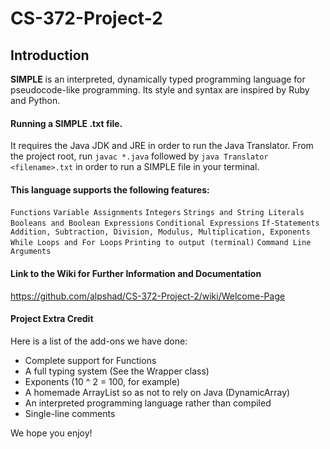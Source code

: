 # CS-372-Project-2
## Introduction

**SIMPLE** is an interpreted, dynamically typed programming language for pseudocode-like programming. Its style and syntax are inspired by Ruby and Python. 

#### Running a SIMPLE .txt file.
It requires the Java JDK and JRE in order to run the Java Translator.
From the project root, run `javac *.java` followed by `java Translator <filename>.txt` in order to run a SIMPLE file in your terminal.

#### This language supports the following features:
`Functions`
`Variable Assignments`
`Integers`
`Strings and String Literals`
`Booleans and Boolean Expressions`
`Conditional Expressions`
`If-Statements`
`Addition, Subtraction, Division, Modulus, Multiplication, Exponents`
`While Loops and For Loops`
`Printing to output (terminal)`
`Command Line Arguments`

#### Link to the Wiki for Further Information and Documentation
https://github.com/alpshad/CS-372-Project-2/wiki/Welcome-Page

#### Project Extra Credit
Here is a list of the add-ons we have done:
- Complete support for Functions
- A full typing system (See the Wrapper class)
- Exponents (10 ^ 2 = 100, for example)
- A homemade ArrayList so as not to rely on Java (DynamicArray)
- An interpreted programming language rather than compiled 
- Single-line comments

We hope you enjoy!
